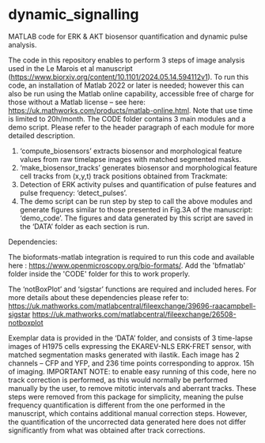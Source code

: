 # dynamic_signalling
MATLAB code for ERK &amp; AKT biosensor quantification and dynamic pulse analysis.

The code in this repository enables to perform 3 steps of image analysis used in the Le Marois et al manuscript (https://www.biorxiv.org/content/10.1101/2024.05.14.594112v1). To run this code, an installation of Matlab 2022 or later is needed; however this can also be run using the Matlab online capability, accessible free of charge for those without a Matlab license – see here: https://uk.mathworks.com/products/matlab-online.html. Note that use time is limited to 20h/month.
The CODE folder contains 3 main modules and a demo script. Please refer to the header paragraph of each module for more detailed description.
1.	‘compute_biosensors’ extracts biosensor and morphological feature values from raw timelapse images with matched segmented masks.
2.	‘make_biosensor_tracks’ generates biosensor and morphological feature cell tracks from (x,y,t) track positions obtained from Trackmate: 
3.	Detection of ERK activity pulses and quantification of pulse features and pulse frequency: ‘detect_pulses’.
4.	The demo script can be run step by step to call the above modules and generate figures similar to those presented in Fig.3A of the manuscript: ‘demo_code’. The figures and data generated by this script are saved in the ‘DATA’ folder as each section is run.

Dependencies:

The bioformats-matlab integration is required to run this code and available here : https://www.openmicroscopy.org/bio-formats/. Add the 'bfmatlab' folder inside the 'CODE' folder for this to work properly.

The ‘notBoxPlot’ and ‘sigstar’ functions are required and included heres. For more details about these dependencies please refer to:
https://uk.mathworks.com/matlabcentral/fileexchange/39696-raacampbell-sigstar
https://uk.mathworks.com/matlabcentral/fileexchange/26508-notboxplot

Exemplar data is provided in the ‘DATA’ folder, and consists of 3 time-lapse images of H1975 cells expressing the EKAREV-NLS ERK-FRET sensor, with matched segmentation masks generated with ilastik. Each image has 2 channels – CFP and YFP, and 236 time points corresponding to approx. 15h of imaging. 
IMPORTANT NOTE: to enable easy running of this code, here no track correction is performed, as this would normally be performed manually by the user, to remove mitotic intervals and aberrant tracks. These steps were removed from this package for simplicity, meaning the pulse frequency quantification is different from the one performed in the manuscript, which contains additional manual correction steps. However, the quantification of the uncorrected data generated here does not differ significantly from what was obtained after track corrections.
